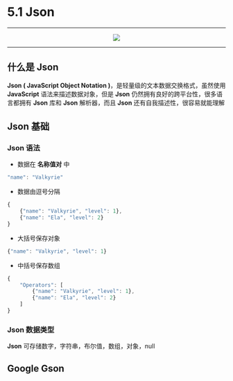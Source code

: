 # 5.1 Json

---

<center><img src="https://i.loli.net/2020/07/25/HcDFK4mTxgdoZsJ.png"></center>

---

## 什么是 Json

**Json ( JavaScript Object Notation )**，是轻量级的文本数据交换格式，虽然使用 **JavaScript** 语法来描述数据对象，但是 **Json** 仍然拥有良好的跨平台性，很多语言都拥有 **Json** 库和 **Json** 解析器，而且 **Json** 还有自我描述性，很容易就能理解

## Json 基础

### Json 语法

- 数据在 **名称值对** 中
```javascript
"name": "Valkyrie"
```
- 数据由逗号分隔
```javascript
{
    {"name": "Valkyrie", "level": 1},
    {"name": "Ela", "level": 2}
}
```
- 大括号保存对象
```javascript
{"name": "Valkyrie", "level": 1}
```
- 中括号保存数组
```javascript
{
    "Operators": [
        {"name": "Valkyrie", "level": 1},
        {"name": "Ela", "level": 2}
    ]
}
```

### Json 数据类型

**Json** 可存储数字，字符串，布尔值，数组，对象，null

## Google Gson

